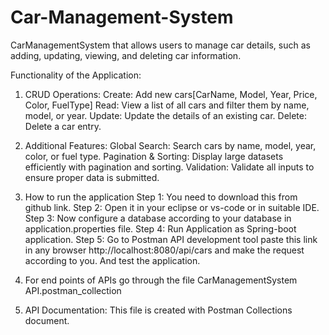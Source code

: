 # Car-Management-System
CarManagementSystem that allows users to manage car details, such as adding, updating, viewing, and deleting car information.

Functionality of the Application:

1. CRUD Operations:
Create: Add new cars[CarName, Model, Year, Price, Color, FuelType]
Read: View a list of all cars and filter them by name, model, or year.
Update: Update the details of an existing car.
Delete: Delete a car entry.

2. Additional Features:
Global Search: Search cars by name, model, year, color, or fuel type.
Pagination & Sorting: Display large datasets efficiently with pagination and
sorting.
Validation: Validate all inputs to ensure proper data is submitted.

3. How to run the application
Step 1: You need to download this from github link.
Step 2: Open it in your eclipse or vs-code or in suitable IDE.
Step 3: Now configure a database according to your database in application.properties  file.
Step 4: Run Application as Spring-boot application.
Step 5: Go to Postman API development tool paste this link in any browser http://localhost:8080/api/cars and make the request according to you. And test the application.

4. For end points of APIs go through the file CarManagementSystem API.postman_collection
5. API Documentation: This file is created with Postman Collections document.

